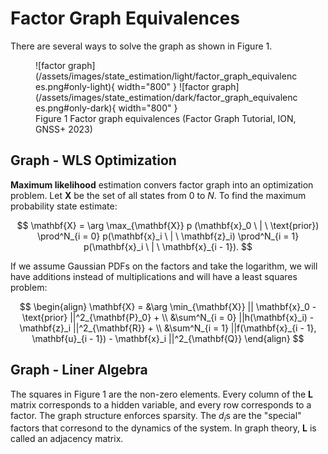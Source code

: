 # Factor Graph Equivalences

There are several ways to solve the graph as shown in Figure 1.

<figure markdown>
  ![factor graph](/assets/images/state_estimation/light/factor_graph_equivalences.png#only-light){ width="800" }
  ![factor graph](/assets/images/state_estimation/dark/factor_graph_equivalences.png#only-dark){ width="800" }
  <figcaption>Figure 1 Factor graph equivalences (Factor Graph Tutorial, ION, GNSS+ 2023)</figcaption>
</figure>

## Graph - WLS Optimization

**Maximum likelihood** estimation convers factor graph into an optimization problem. Let $\mathbf{X}$ be the set of all states from $0$ to $N$. To find the maximum probability state estimate:

$$
\mathbf{X} = \arg \max_{\mathbf{X}} p (\mathbf{x}_0 \ | \ \text{prior}) \prod^N_{i = 0} p(\mathbf{x}_i \ | \ \mathbf{z}_i) \prod^N_{i = 1} p(\mathbf{x}_i \ | \ \mathbf{x}_{i - 1}).
$$

If we assume Gaussian PDFs on the factors and take the logarithm, we will have additions instead of multiplications and will have a least squares problem:

$$
\begin{align}
\mathbf{X} = &\arg \min_{\mathbf{X}} || \mathbf{x}_0 - \text{prior} ||^2_{\mathbf{P}_0} + \\
&\sum^N_{i = 0} ||h(\mathbf{x}_i) - \mathbf{z}_i ||^2_{\mathbf{R}} + \\
&\sum^N_{i = 1} ||f(\mathbf{x}_{i - 1}, \mathbf{u}_{i - 1}) - \mathbf{x}_i ||^2_{\mathbf{Q}}
\end{align}
$$

## Graph - Liner Algebra

The squares in Figure 1 are the non-zero elements. Every column of the $\mathbf{L}$ matrix corresponds to a hidden variable, and every row corresponds to a factor. The graph structure enforces sparsity. The $d_i$s are the "special" factors that corresond to the dynamics of the system. In graph theory, $\mathbf{L}$ is called an adjacency matrix.
